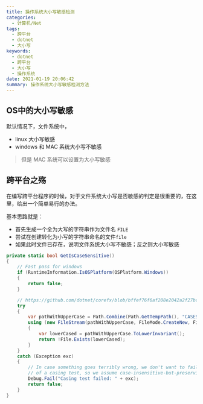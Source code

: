 ```yaml
---
title: 操作系统大小写敏感检测
categories:
  - 计算机/Net
tags:
  - 跨平台
  - dotnet
  - 大小写
keywords:
  - dotnet
  - 跨平台
  - 大小写
  - 操作系统
date: 2021-01-19 20:06:42
summary: 操作系统大小写敏感检测方法
---
```


## OS中的大小写敏感

默认情况下，文件系统中，

- linux 大小写敏感
- windows 和 MAC 系统大小写不敏感

> 但是 MAC 系统可以设置为大小写敏感



## 跨平台之殇

在编写跨平台程序的时候，对于文件系统大小写是否敏感的判定是很重要的，在这里，给出一个简单易行的办法。

基本思路就是：

- 首先生成一个全为大写的字符串作为文件名 `FILE`
- 尝试在创建转化为小写的字符串命名的文件`file`
- 如果此时文件已存在，说明文件系统大小写不敏感；反之则大小写敏感

```csharp
private static bool GetIsCaseSensitive()
{
    // Fast pass for windows
    if (RuntimeInformation.IsOSPlatform(OSPlatform.Windows))
    {
        return false;
    }

    // https://github.com/dotnet/corefx/blob/bffef76f6af208e2042a2f27bc081ee908bb390b/src/Common/src/System/IO/PathInternal.CaseSensitivity.cs#L37
    try
    {
        var pathWithUpperCase = Path.Combine(Path.GetTempPath(), "CASESENSITIVETEST" + Guid.NewGuid().ToString("N", CultureInfo.InvariantCulture));
        using (new FileStream(pathWithUpperCase, FileMode.CreateNew, FileAccess.ReadWrite, FileShare.None, 0x1000, FileOptions.DeleteOnClose))
        {
            var lowerCased = pathWithUpperCase.ToLowerInvariant();
            return !File.Exists(lowerCased);
        }
    }
    catch (Exception exc)
    {
        // In case something goes terribly wrong, we don't want to fail just because
        // of a casing test, so we assume case-insensitive-but-preserving.
        Debug.Fail("Casing test failed: " + exc);
        return false;
    }
}
```

